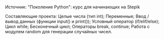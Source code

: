 Источник: "Поколение Python": курс для начинающих на Stepik

Составляющие проекта:
Целые числа (тип int);
Переменные;
Ввод / вывод данных (функции input() и print());
Условный оператор (if/elif/else);
Цикл while;
Бесконечный цикл;
Операторы break, continue;
Работа с модулем random для генерации случайных чисел.

